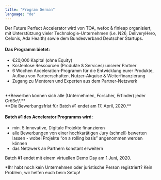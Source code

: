 ```yaml
---
title: "Program German"
language: "de"
---
```


Der Future Perfect Accelerator wird von TOA, wefox & finleap organisiert, mit Unterstützung vieler Technologie-Unternehmen (i.e. N26, DeliveryHero, Celonis, Ada Health) sowie dem Bundesverband Deutscher Startups.

#### Das Programm bietet:

- €20,000 Kapital (ohne Equity)
- Kostenlose Ressourcen (Produkte & Services) unserer Partner
- 6 Wochen Acceleration-Programm für die Entwicklung eurer Produkte, Aufbau von Partnerschaften, Nutzer-Akquise & Weiterfinanzierung
- Zugang zu Mentoren und Experten aus dem Partner-Netzwerk

<br />
**Bewerben können sich alle (Unternehmen, Forscher, Erfinder) jeder Größe\*.** <br />
**Die Bewerbungsfrist für Batch #1 endet am 17. April, 2020.**

#### Batch #1 des Accelerator Programms wird:

- min. 5 Innovative, Digitale Projekte finanzieren
- alle Bewerbungen von einer hochkarätigen Jury (schnell) bewerten lassen - wobei Projekte “on a rolling basis” angenommen werden können
- das Netzwerk an Partnern konstant erweitern

Batch #1 endet mit einem virtuellen Demo Day am 1.Juni, 2020.

\*Ihr habt noch kein Unternehmen oder juristische Person registriert? Kein Problem, wir helfen euch beim Setup!
